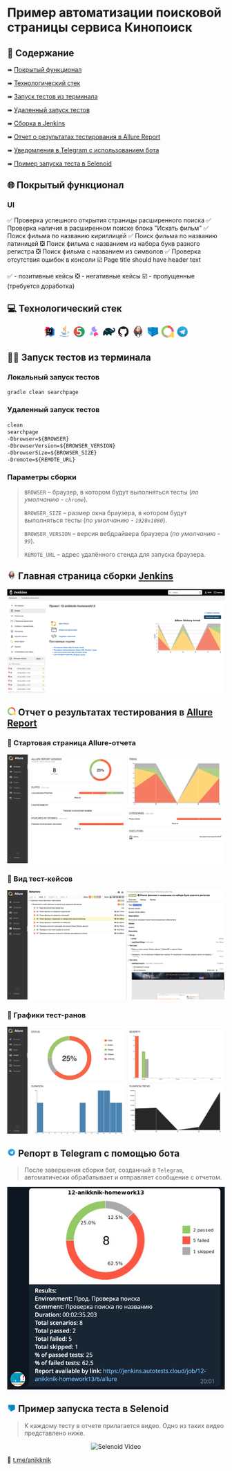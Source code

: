 # Пример автоматизации поисковой страницы сервиса Кинопоиск

## :page_with_curl:    Содержание

➠ [Покрытый функционал](#globe_with_meridians-покрытый-функционал)

➠ [Технологический стек](#computer-технологический-стек)

➠ [Запуск тестов из терминала](#technologist-запуск-тестов-из-терминала)

➠ [Удаленный запуск тестов](#удаленный-запуск-тестов)

➠ [Сборка в Jenkins](#Jenkins_sborka)

➠ [Отчет о результатах тестирования в Allure Report](#Allure_report)

➠ [Уведомления в Telegram с использованием бота](#Telegram_report)

➠ [Пример запуска теста в Selenoid](#selenoid_video)
## <a name="globe_with_meridians-покрытый-функционал"></a>:globe_with_meridians: Покрытый функционал

### UI

:white_check_mark: Проверка успешного открытия страницы расширенного поиска
:white_check_mark: Проверка наличия в расширенном поиске блока "Искать фильм"
:white_check_mark: Поиск фильма по названию кириллицей
:white_check_mark: Поиск фильма по названию латиницей
:negative_squared_cross_mark: Поиск фильма с названием из набора букв разного регистра
:negative_squared_cross_mark: Поиск фильма с названием из символов 
:white_check_mark: Проверка отсутствия ошибок в консоли
:ballot_box_with_check: Page title should have header text

:white_check_mark: - позитивные кейсы
:negative_squared_cross_mark: - негативные кейсы
:ballot_box_with_check: - пропущенные (требуется доработка)

## :computer: Технологический стек

<p align="center">
<img width="6%" title="IntelliJ IDEA" src="images/sprites/Intelij_IDEA.6aca1163.svg">
<img width="6%" title="Java" src="images/sprites/Java.15d76882.svg">
<img width="6%" title="JUnit5" src="images/sprites/JUnit5.a799eb2a.svg">
<img width="6%" title="Selenide" src="images/sprites/Selenide.0170ac43.png">
<img width="6%" title="Gradle" src="images/sprites/Gradle.22e74204.svg">
<img width="6%" title="GitHub" src="images/sprites/Github.97faa3bc.svg">
<img width="6%" title="Jenkins" src="images/sprites/Jenkins.e8031169.svg">
<img width="6%" title="Selenoid" src="images/sprites/Selenoid.8de18e28.svg">
<img width="6%" title="Allure Report" src="images/sprites/Allure_Report.52dae7a1.png">
<img width="6%" title="Telegram" src="images/sprites/Telegram.06a4926c.svg">
</p>

## :technologist: Запуск тестов из терминала

### Локальный запуск тестов

```
gradle clean searchpage
```

### Удаленный запуск тестов

```
clean
searchpage
-Dbrowser=${BROWSER}
-DbrowserVersion=${BROWSER_VERSION}
-DbrowserSize=${BROWSER_SIZE}
-Dremote=${REMOTE_URL}
```

### Параметры сборки

> <code>BROWSER</code> – браузер, в котором будут выполняться тесты (_по умолчанию - <code>chrome</code>_).
>
> <code>BROWSER_SIZE</code> – размер окна браузера, в котором будут выполняться тесты (_по умолчанию - <code>1920x1080</code>_).
>
> <code>BROWSER_VERSION</code> – версия вебдрайвера браузера (_по умолчанию - <code>99</code>_).
>
> <code>REMOTE_URL</code> – адрес удалённого стенда для запуска браузера.

## <img width="4%" title="Jenkins" name="Jenkins_sborka" src="images/sprites/Jenkins.e8031169.svg"> Главная страница сборки [Jenkins](https://jenkins.autotests.cloud/job/12-anikknik-homework13/)

<p align="center">
  <img src="images/screenshots/main_jenkins.png">
</p>

## <img width="4%" title="Allure Report" name="Allure_report" src="images/sprites/Allure_Report.52dae7a1.png"> Отчет о результатах тестирования в [Allure Report](https://jenkins.autotests.cloud/job/12-anikknik-homework13/allure/)

### :pushpin: Стартовая страница Allure-отчета

<p align="center">
<img title="Allure Overview" src="images/screenshots/overview_allure.png">
</p>

### :pushpin: Вид тест-кейсов

<p align="center">
<img title="Allure Behaviors" src="images/screenshots/behaviors_allure.png">
</p>

### :pushpin: Графики тест-ранов

<p align="center">
<img title="Allure Overview Dashboard" src="images/screenshots/graphs_allure.png">
</p>

## <img width="4%" title="Telegram" name="Telegram_report" src="images/sprites/Telegram.06a4926c.svg"> Репорт в Telegram с помощью бота

> После завершения сборки бот, созданный в <code>Telegram</code>, автоматически обрабатывает и отправляет сообщение с отчетом.
<p align="center">

<img title="Telegram Notifications" src="images/screenshots/report_telegram.png">
</p>

## <img width="4%" title="Selenoid" name="selenoid_video" src="images/sprites/Selenoid.8de18e28.svg"> Пример запуска теста в Selenoid

> К каждому тесту в отчете прилагается видео. Одно из таких видео представлено ниже.
<p align="center">
  <img title="Selenoid Video" src="https://user-images.githubusercontent.com/63372457/169886331-a9092355-64da-4aef-b25d-44cab1e1053e.mp4">
</p>

:black_heart: <a target="_blank" href="https://t.me/anikknik">t.me/anikknik</a>
